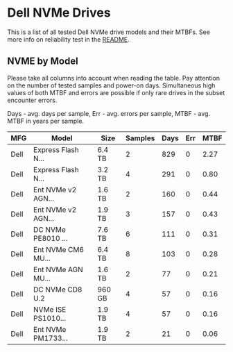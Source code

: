 Dell NVMe Drives
================

This is a list of all tested Dell NVMe drive models and their MTBFs. See more
info on reliability test in the [README](https://github.com/linuxhw/SMART).

NVME by Model
------------

Please take all columns into account when reading the table. Pay attention on the
number of tested samples and power-on days. Simultaneous high values of both MTBF
and errors are possible if only rare drives in the subset encounter errors.

Days - avg. days per sample,
Err  - avg. errors per sample,
MTBF - avg. MTBF in years per sample.

| MFG       | Model              | Size   | Samples | Days  | Err   | MTBF |
|-----------|--------------------|--------|---------|-------|-------|------|
| Dell      | Express Flash N... | 6.4 TB | 2       | 829   | 0     | 2.27   |
| Dell      | Express Flash N... | 3.2 TB | 4       | 291   | 0     | 0.80   |
| Dell      | Ent NVMe v2 AGN... | 1.6 TB | 2       | 160   | 0     | 0.44   |
| Dell      | Ent NVMe v2 AGN... | 1.9 TB | 3       | 157   | 0     | 0.43   |
| Dell      | DC NVMe PE8010 ... | 7.6 TB | 6       | 111   | 0     | 0.31   |
| Dell      | Ent NVMe CM6 MU... | 6.4 TB | 8       | 103   | 0     | 0.28   |
| Dell      | Ent NVMe AGN MU... | 1.6 TB | 2       | 77    | 0     | 0.21   |
| Dell      | DC NVMe CD8 U.2    | 960 GB | 4       | 57    | 0     | 0.16   |
| Dell      | NVMe ISE PS1010... | 1.9 TB | 4       | 57    | 0     | 0.16   |
| Dell      | Ent NVMe PM1733... | 1.9 TB | 2       | 21    | 0     | 0.06   |
